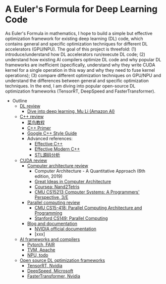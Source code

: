 # A Euler's Formula for Deep Learning Code
As Euler's Formula in mathematics, I hope to build a simple but effective optimization framework for existing deep learning (DL) code, which contains general and specific optimization techniques for different DL accelerators (GPU/NPU). The goal of this project is threefold: (1) introduce/understand how DL accelerators run/execute DL code; (2) understand how existing AI compilers optimize DL code and why popular DL frameworks are inefficient (specifically, understand why they write CUDA kernel for a single operation in this way and why they need to fuse kernel operations); (3) compare different optimization techniques on GPU/NPU and understand the differences between general and specific optimization techniques. In the end, I am diving into popular open-source DL optimization frameworks (TensorRT, DeepSpeed and FasterTransformer).

- Outline
  - [DL review](xxx) 
    - [Dive into deep learning, Mu Li (Amazon AI)](https://d2l.ai/chapter_introduction/index.html)
  - [C++ review](xxx)
    - [菜鸟教程](https://www.runoob.com/cplusplus/cpp-tutorial.html)
    - [C++ Primer](https://zhuanlan.zhihu.com/p/234146477)
    - [Google C++ Style Guide](https://google.github.io/styleguide/cppguide.html)
    - Advanced references:
      - [Effective C++](https://blog.csdn.net/fengbingchun/article/details/102761542)
      - [Effective Modern C++](https://blog.csdn.net/fengbingchun/article/details/102990753)
      - [STL源码分析](http://221.235.153.107:90/resource/book/C++%E8%BF%9B%E9%98%B6/C++%20STL%E6%BA%90%E7%A0%81%E5%89%96%E6%9E%90.pdf)
  - [CUDA review](xxx)
    - [Computer architecture review](xxx)
      - Computer Architecture - A Quantitative Approach (6th edition, 2019)
      - [Great Ideas in Computer Architecture](https://cs61c.org/fa21/)
      - [Coursea: Nand2Tetris](https://www.coursera.org/learn/build-a-computer/home/week/1)
      - [CMU CS15213 Computer Systems: A Programmers' Perspective, 3/E](http://csapp.cs.cmu.edu/)
    - [Parallel computing review](xxx)
      - [CMU CS15-418: Parallel Computing Architecture and Programming](http://www.cs.cmu.edu/~418/schedule.html)
      - [Stanford CS149: Parallel Computing](http://35.227.169.186/cs149/fall21/lecture/)
    - [Blog and documentation](xxx)
      - [NVIDIA official documentation](https://docs.nvidia.com/cuda/cuda-c-programming-guide/index.html)
      - [xxx]
  - [AI frameworks and compilers](xxx)
      - [Pytorch, FAIR](https://pytorch.org/tutorials/)
      - [TVM, Apache](https://tvm.apache.org/docs/)
      - [NPU, todo](xxx)
  - [Open source DL optimization frameworks](xxx)
    - [TensorRT, Nvidia](https://github.com/NVIDIA/TensorRT)
    - [DeepSpeed, Microsoft](https://github.com/microsoft/DeepSpeed)
    - [FasterTransformer, Nvidia](https://github.com/NVIDIA/FasterTransformer)  
